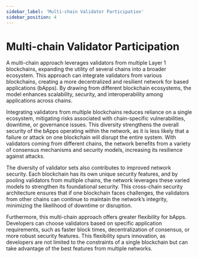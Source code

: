 ```yaml
---
sidebar_label: 'Multi-chain Validator Participation'
sidebar_position: 4
---
```


# Multi-chain Validator Participation

A multi-chain approach leverages validators from multiple Layer 1 blockchains, expanding the utility of several chains into a broader ecosystem. This approach can integrate validators from various blockchains, creating a more decentralized and resilient network for based applications (bApps). By drawing from different blockchain ecosystems, the model enhances scalability, security, and interoperability among applications across chains.

Integrating validators from multiple blockchains reduces reliance on a single ecosystem, mitigating risks associated with chain-specific vulnerabilities, downtime, or governance issues. This diversity strengthens the overall security of the bApps operating within the network, as it is less likely that a failure or attack on one blockchain will disrupt the entire system. With validators coming from different chains, the network benefits from a variety of consensus mechanisms and security models, increasing its resilience against attacks.

The diversity of validator sets also contributes to improved network security. Each blockchain has its own unique security features, and by pooling validators from multiple chains, the network leverages these varied models to strengthen its foundational security. This cross-chain security architecture ensures that if one blockchain faces challenges, the validators from other chains can continue to maintain the network’s integrity, minimizing the likelihood of downtime or disruption.

Furthermore, this multi-chain approach offers greater flexibility for bApps. Developers can choose validators based on specific application requirements, such as faster block times, decentralization of consensus, or more robust security features. This flexibility spurs innovation, as developers are not limited to the constraints of a single blockchain but can take advantage of the best features from multiple networks.